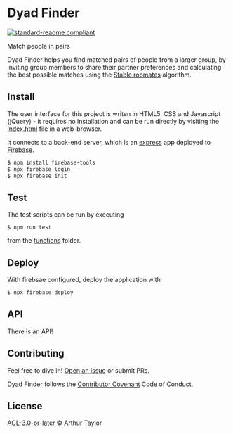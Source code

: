 # Dyad Finder 

[![standard-readme compliant](https://img.shields.io/badge/readme%20style-standard-brightgreen.svg?style=flat-square)](https://github.com/codders/dyad-finder)

Match people in pairs

Dyad Finder helps you find matched pairs of people from a larger group, by inviting group members to share their partner preferences and calculating the best possible matches using the [Stable roomates](https://en.wikipedia.org/wiki/Stable_roommates_problem) algorithm.

## Install

The user interface for this project is writen in HTML5, CSS and Javascript (jQuery) - it requires no installation and can be run directly by visiting the [index.html](public/index.html) file in a web-browser.

It connects to a back-end server, which is an [express](https://expressjs.com/) app deployed to [Firebase](https://firebase.google.com/).

```sh
$ npm install firebase-tools
$ npx firebase login
$ npx firebase init
```

## Test

The test scripts can be run by executing

```
$ npm run test
```

from the [functions](functions) folder.

## Deploy

With firebsae configured, deploy the application with

```sh
$ npx firebase deploy
```

## API

There is an API!

## Contributing

Feel free to dive in! [Open an issue](https://github.com/codders/dyad-finder/issues/new) or submit PRs.

Dyad Finder follows the [Contributor Covenant](http://contributor-covenant.org/version/1/3/0/) Code of Conduct.

## License

[AGL-3.0-or-later](LICENSE) © Arthur Taylor 
